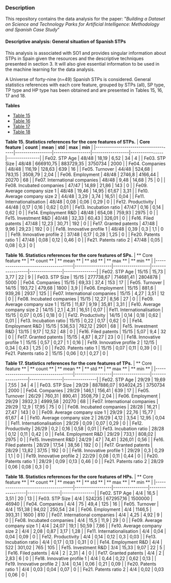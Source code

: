 ### Description
This repository contains the data analysis for the paper: "*Building a Dataset on Science and Technology Parks for Artificial Intelligence: Methodology and Spanish Case Study*"


#### Descriptive analysis: General situation of Spanish STPs

This analysis is associated with SO1 and provides singular information about STPs in Spain given the resources and the descriptive techniques presented in section 3. It will also give essential information to be used in the machine learning for the data analysis.

A Universe of forty-nine (n=49) Spanish STPs is considered. General statistics references with each core feature, grouped by STPs (all), SP type, TP type and HP type has been obtained and are presented in Tables 15, 16, 17 and 18.

**Tables**  
- [Table 15](#table-15) 
- [Table 16](#table-16) 
- [Table 17](#table-17) 
- [Table 18](#table-18) 

**Table 15. Statistics references for the core features of STPs.**<a id="table-15"></a>
| **Core feature**              | **count** | **mean**  | **std**   | **max** | **min** |
|--------------------------------------|------------------|------------------|------------------|----------------|----------------|
|     Fe02. STP Age                    |     48/48        |     18,19        |     6,52         |     34         |     4          |
|     Fe03. STP Size                   |     48/48        |     666910,75    |     883729,35    |     3750734    |     2000       |
|     Fe04. Companies                  |     48/48        |     116,19       |     128,63       |     639        |     16         |
|     Fe05. Turnover                   |     44/48        |     524,68       |     783,15       |     3508,79    |     2,04       |
|     Fe06. Employment                 |     48/48        |     2746,8       |     4166,44      |     20270      |     68         |
|     Fe07. International companies    |     48/48        |     9,48         |     14,68        |     75         |     0          |
|     Fe08. Incubated companies        |     47/47        |     14,89        |     21,86        |     143        |     0          |
|     Fe09. Average company size 1     |     48/48        |     19,46        |     14,95        |     61,67      |     3,31       |
|     Fe10. Average company size 2     |     44/48        |     3,29         |     3,74         |     16,51      |     0,04       |
|     Fe11. Internationalisation       |     48/48        |     0,08         |     0,06         |     0,29       |     0          |
|     Fe12. Productivity               |     44/48        |     0,17         |     0,16         |     0,62       |     0,01       |
|     Fe13. Incubation ratio           |     47/47        |     0,16         |     0,14         |     0,62       |     0          |
|     Fe14. Employment R&D             |     48/48        |     654,08       |     759,93       |     2975       |     0          |
|     Fe15. Investment R&D             |     40/48        |     32,33        |     60,43        |     326,01     |     0          |
|     Fe16. Filed patents              |     47/48        |     12,23        |     30,71        |     192        |     0          |
|     Fe17. Granted patents            |     47/48        |     9,96         |     29,23        |     192        |     0          |
|     Fe18. Innovative profile 1       |     48/48        |     0,39         |     0,3          |     1,1        |     0          |
|     Fe19. Innovative profile 2       |     37/48        |     0,17         |     0,28         |     1,25       |     0          |
|     Fe20. Patents ratio 1            |     47/48        |     0,08         |     0,12         |     0,46       |     0          |
|     Fe21. Patents ratio 2            |     47/48        |     0,05         |     0,08         |     0,3        |     0          |



**Table 16. Statistics references for the core features of SPs.**<a id="table-16"></a>
| **    Core feature   **              | **    count   ** | **    mean   **  | **    std   **   | **    max   ** | **    min   ** |
|--------------------------------------|------------------|------------------|------------------|----------------|----------------|
|     Fe02. STP Age                    |     15/15        |     15,73        |     3,77         |     22         |     9          |
|     Fe03. STP Size                   |     15/15        |     277738,67    |     714681,41    |     2804878    |     5000       |
|     Fe04. Companies                  |     15/15        |     69,33        |     37,4         |     153        |     17         |
|     Fe05. Turnover                   |     14/15        |     193,72       |     479,68       |     1800       |     3,9        |
|     Fe06. Employment                 |     15/15        |     881,6        |     939,26       |     2937       |     125        |
|     Fe07. International companies    |     15/15        |     4,27         |     3,51         |     12         |     0          |
|     Fe08. Incubated companies        |     15/15        |     12,27        |     8,56         |     27         |     0          |
|     Fe09. Average company size 1     |     15/15        |     11,87        |     9,19         |     35,81      |     3,31       |
|     Fe10. Average company size 2     |     14/15        |     2,1          |     4,31         |     16,51      |     0,07       |
|     Fe11. Internationalisation       |     15/15        |     0,07         |     0,05         |     0,18       |     0          |
|     Fe12. Productivity               |     14/15        |     0,14         |     0,18         |     0,62       |     0,01       |
|     Fe13. Incubation ratio           |     15/15        |     0,22         |     0,17         |     0,62       |     0          |
|     Fe14. Employment R&D             |     15/15        |     536,53       |     762,12       |     2901       |     68         |
|     Fe15. Investment R&D             |     13/15        |     9,17         |     12,52        |     48         |     0          |
|     Fe16. Filed patents              |     15/15        |     5,07         |     9,4          |     32         |     0          |
|     Fe17. Granted patents            |     15/15        |     4,87         |     8,27         |     23         |     0          |
|     Fe18. Innovative profile 1       |     15/15        |     0,57         |     0,27         |     1          |     0,16       |
|     Fe19. Innovative profile 2       |     12/15        |     0,34         |     0,43         |     1,25       |     0          |
|     Fe20. Patents ratio 1            |     15/15        |     0,07         |     0,11         |     0,39       |     0          |
|     Fe21. Patents ratio 2            |     15/15        |     0,06         |     0,1          |     0,27       |     0          |




**Table 17. Statistics references for the core features of TPs.**<a id="table-17"></a>
| **    Core feature   **              | **    count   ** | **    mean   **  | **    std   **   | **    max   ** | **    min   ** |
|--------------------------------------|------------------|------------------|------------------|----------------|----------------|
|     Fe02. STP Age                    |     29/29        |     19,69        |     7,55         |     34         |     4          |
|     Fe03. STP Size                   |     29/29        |     887886,07    |     934024,25    |     3750734    |     2000       |
|     Fe04. Companies                  |     29/29        |     146,1        |     156,41       |     639        |     17         |
|     Fe05. Turnover                   |     26/29        |     760,31       |     890,41       |     3508,79    |     2,04       |
|     Fe06. Employment                 |     29/29        |     3932,3       |     4999,58      |     20270      |     68         |
|     Fe07. International companies    |     29/29        |     12,9         |     17,95        |     75         |     0          |
|     Fe08. Incubated companies        |     28/28        |     16,21        |     27,47        |     143        |     0          |
|     Fe09. Average company size 1     |     29/29        |     22,76        |     15,77        |     61,67      |     4          |
|     Fe10. Average company size 2     |     26/29        |     4,12         |     3,54         |     12,95      |     0,04       |
|     Fe11. Internationalisation       |     29/29        |     0,09         |     0,07         |     0,29       |     0          |
|     Fe12. Productivity               |     26/29        |     0,2          |     0,16         |     0,58       |     0,01       |
|     Fe13. Incubation ratio           |     28/28        |     0,12         |     0,11         |     0,42       |     0          |
|     Fe14. Employment R&D             |     29/29        |     733,1        |     808,02       |     2975       |     0          |
|     Fe15. Investment R&D             |     24/29        |     47           |     74,41        |     326,01     |     0,56       |
|     Fe16. Filed patents              |     28/29        |     17,54        |     38,56        |     192        |     0          |
|     Fe17. Granted patents            |     28/29        |     13,82        |     37,15        |     192        |     0          |
|     Fe18. Innovative profile 1       |     29/29        |     0,3          |     0,29         |     1,1        |     0          |
|     Fe19. Innovative profile 2       |     22/29        |     0,08         |     0,11         |     0,44       |     0          |
|     Fe20. Patents ratio 1            |     28/29        |     0,09         |     0,13         |     0,46       |     0          |
|     Fe21. Patents ratio 2            |     28/29        |     0,06         |     0,08         |     0,3        |     0          |



**Table 18. Statistics references for the core features of HPs.**<a id="table-18"></a>
| **    Core feature   **              | **    count   ** | **    mean   ** | **    std   **   | **    max   ** | **    min   ** |
|--------------------------------------|------------------|-----------------|------------------|----------------|----------------|
|     Fe02. STP Age                    |     4/4          |     16,5        |     3,51         |     20         |     13         |
|     Fe03. STP Size                   |     4/4          |     524235      |     672957,16    |     1500000    |     46940      |
|     Fe04. Companies                  |     4/4          |     75          |     49,4         |     125        |     16         |
|     Fe05. Turnover                   |     4/4          |     151,38      |     94,02        |     250,54     |     24         |
|     Fe06. Employment                 |     4/4          |     1146,5      |     393,31       |     1600       |     810        |
|     Fe07. International companies    |     4/4          |     4,25        |     4,92         |     9          |     0          |
|     Fe08. Incubated companies        |     4/4          |     15,5        |     11,9         |     29         |     0          |
|     Fe09. Average company size 1     |     4/4          |     24,07       |     19,1         |     50,59      |     7,86       |
|     Fe10. Average company size 2     |     4/4          |     2,08        |     0,87         |     3,17       |     1,28       |
|     Fe11. Internationalisation       |     4/4          |     0,04        |     0,04         |     0,09       |     0          |
|     Fe12. Productivity               |     4/4          |     0,14        |     0,12         |     0,3        |     0,03       |
|     Fe13. Incubation ratio           |     4/4          |     0,17        |     0,13         |     0,31       |     0          |
|     Fe14. Employment R&D             |     4/4          |     522         |     301,02       |     765        |     105        |
|     Fe15. Investment R&D             |     3/4          |     15,33       |     9,07         |     22         |     5          |
|     Fe16. Filed patents              |     4/4          |     2           |     2,31         |     4          |     0          |
|     Fe17. Granted patents            |     4/4          |     2           |     2,83         |     6          |     0          |
|     Fe18. Innovative profile 1       |     4/4          |     0,44        |     0,22         |     0,62       |     0,13       |
|     Fe19. Innovative profile 2       |     3/4          |     0,14        |     0,06         |     0,21       |     0,09       |
|     Fe20. Patents ratio 1            |     4/4          |     0,03        |     0,04         |     0,07       |     0          |
|     Fe21. Patents ratio 2            |     4/4          |     0,02        |     0,03         |     0,06       |     0          |